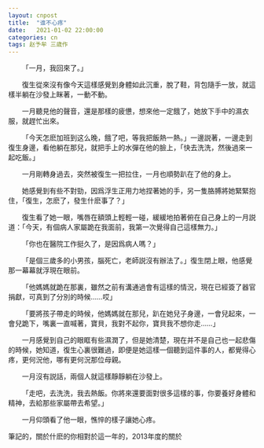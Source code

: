 ```yaml
---
layout: cnpost
title:  "谁不心疼"
date:   2021-01-02 22:00:00
categories: cn
tags: 赵予牟 三歳作
---
```



&emsp;&emsp;「一月，我回來了。」

&emsp;&emsp;復生從來沒有像今天這樣感覺到身體如此沉重，脫了鞋，背包隨手一放，就這樣半躺在沙發上眯著，一動不動。

&emsp;&emsp;一月聽見他的聲音，還是那樣的疲憊，想來他一定餓了，她放下手中的濕衣服，就趕忙出來。

&emsp;&emsp;「今天怎麽加班到这么晚，餓了吧，等我把飯熱一熱。」一邊説著，一邊走到復生身邊，看他躺在那兒，就把手上的水彈在他的臉上，「快去洗洗，然後過來一起吃飯。」

&emsp;&emsp;一月剛轉身過去，突然被復生一把拉住，一月也順勢趴在了他的身上。

&emsp;&emsp;她感覺到有些不對勁，因爲浮生正用力地捏著她的手，另一隻胳膊將她緊緊抱住，「復生，怎麽了，發生什麽事了？」

&emsp;&emsp;復生看了她一眼，嘴唇在額頭上輕輕一碰，緩緩地拍著俯在自己身上的一月説道：「今天，有個病人家屬跪在我面前，我第一次覺得自己這樣無力。」

&emsp;&emsp;「你也在醫院工作挺久了，是因爲病人嗎？」

&emsp;&emsp;「是個三歲多的小男孩，腦死亡，老師説沒有辦法了。」復生閉上眼，他感覺那一幕幕就浮現在眼前。

&emsp;&emsp;「他媽媽就跪在那裏，雖然之前有溝通過會有這樣的情況，現在已經簽了器官捐獻，可真到了分別的時候……哎」

&emsp;&emsp;「要將孩子帶走的時候，他媽媽就在那兒，趴在她兒子身邊，一會兒起來，一會兒跪下，嘴裏一直喊著，寶貝，我對不起你，寶貝我不想你走……」

&emsp;&emsp;一月感覺到自己的眼眶有些濕潤了，但是她清楚，現在并不是自己也一起悲傷的時候，她知道，復生心裏很難過，即便是她這樣一個聽到這件事的人，都覺得心疼，更何況他，哪有更何況那位母親。

&emsp;&emsp;一月沒有説話，兩個人就這樣靜靜躺在沙發上。

&emsp;&emsp;「走吧，去洗洗，我去熱飯。你將來還要面對很多這樣的事，你要養好身體和精神，去給那些家屬帶去希望。」

&emsp;&emsp;一月仰頭看了他一眼，憔悴的樣子讓她心疼。






















筆記的，關於什麽的你相對於這一年的，2013年度的關於